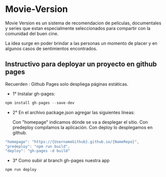 # **Movie-Version**

Movie Version es un sistema de recomendacion de peliculas, documentales y series que estan especialmente seleccionados para compartir con la comunidad del buen cine.

La idea surge en poder brindar a las personas un momento de placer y en algunos casos de sentimientos encontrados.

## **Instructivo para deployar un proyecto en github pages**

Recuerden : Github Pages solo despliega páginas estáticas.

- 1° Instalar gh-pages:

```js
npm install gh-pages --save-dev
```

- 2° En el archivo package.json agregar las siguientes líneas:

  Con "homepage" indicamos dónde se va a desplegar el sitio.
  Con predeploy compilamos la aplicación.
  Con deploy lo desplegamos en github.

```js
"homepage": "https://{UsernameGithub}.github.io/{NameRepo}",
"predeploy": "npm run build",
"deploy": "gh-pages -d build"
```

- 3° Como subir al branch gh-pages nuestra app

```js
npm run deploy
```
